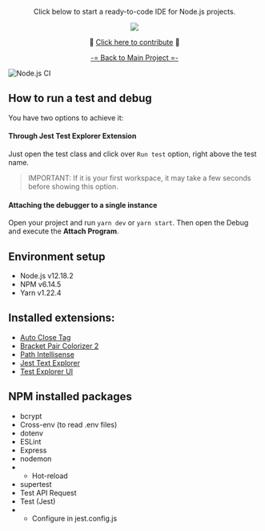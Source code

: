 <p align="center">Click below to start a ready-to-code IDE for Node.js projects.</p>

<p align="center">
  <a href="https://gitpod.io/#https://github.com/db1group/nodejs">
    <img src="https://img.shields.io/badge/Click-and%20code-blue?logo=data:image/png;base64,iVBORw0KGgoAAAANSUhEUgAAABAAAAAQCAYAAAAf8/9hAAABI0lEQVQ4T2NkIAH8T67+j66ckRj9v97cAGtkLV+Movz5tasMeA34/ebGzv8MDG7IumCGgDSDAE4DYLaiuxBkAEwzTgN+vb3xi+E/AytIQdZXFhQzJny7DOZ/SlqI2wXItiMbMOf5G4Yv/M/hBvJoBjLCvQAL4d+dsSg2wgwAaQYBrAbg0gzS8Oo/A4PM3Q9wQ2EGgGwHhwFy3KLbDlLw6/V1jJhmZGK5z63uq4QSiDXNHeC4rssMgMf31xITrMkEZjtWA5offAZrAkUV37x4DAOQNWNEI8w7YM1tQQwMErwoIY7NORixANJcqCYCVju3whse51LHN2BNdCgGgDSDFIbHp4DDo/8WJOpAgKAB2Jz3zDIAbBAuzRhhgG4IyAB8mkHqAfEChKXnwSewAAAAAElFTkSuQmCC"/>
  </a>
</div>

<p align="center">🎉 <a href="https://github.com/db1group/click-and-code/blob/master/CONTRIBUTING.md">Click here to contribute</a> 🥳</p>

<p align="center"><a href="https://github.com/db1group/click-and-code">-= Back to Main Project =-</a></p>

![Node.js CI](https://github.com/db1group/nodejs/workflows/Node.js%20CI/badge.svg)

## How to run a test and debug

You have two options to achieve it:

#### Through Jest Test Explorer Extension

Just open the test class and click over `Run test` option, right above the test name.
>IMPORTANT: If it is your first workspace, it may take a few seconds before showing this option.

#### Attaching the debugger to a single instance

Open your project and run `yarn dev` or `yarn start`.
Then open the Debug and execute the **Attach Program**.

## Environment setup

* Node.js v12.18.2
* NPM v6.14.5
* Yarn v1.22.4

## Installed extensions:

* [Auto Close Tag](https://marketplace.visualstudio.com/items?itemName=formulahendry.auto-close-tag)
* [Bracket Pair Colorizer 2](https://marketplace.visualstudio.com/items?itemName=CoenraadS.bracket-pair-colorizer-2)
* [Path Intellisense](https://marketplace.visualstudio.com/items?itemName=christian-kohler.path-intellisense)
* [Jest Text Explorer](https://marketplace.visualstudio.com/items?itemName=kavod-io.vscode-jest-test-adapter)
* [Test Explorer UI](https://marketplace.visualstudio.com/items?itemName=hbenl.vscode-test-explorer)

## NPM installed packages 
* bcrypt
* Cross-env (to read .env files)
* dotenv
* ESLint
* Express
* nodemon
* * Hot-reload
* supertest
* Test API Request
* Test (Jest)
* * Configure in jest.config.js
